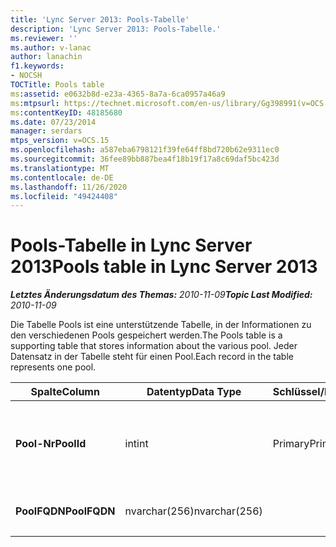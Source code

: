 ```yaml
---
title: 'Lync Server 2013: Pools-Tabelle'
description: 'Lync Server 2013: Pools-Tabelle.'
ms.reviewer: ''
ms.author: v-lanac
author: lanachin
f1.keywords:
- NOCSH
TOCTitle: Pools table
ms:assetid: e0632b8d-e23a-4365-8a7a-6ca0957a46a9
ms:mtpsurl: https://technet.microsoft.com/en-us/library/Gg398991(v=OCS.15)
ms:contentKeyID: 48185680
ms.date: 07/23/2014
manager: serdars
mtps_version: v=OCS.15
ms.openlocfilehash: a587eba6798121f39fe64ff8bd720b62e9311ec0
ms.sourcegitcommit: 36fee89bb887bea4f18b19f17a8c69daf5bc423d
ms.translationtype: MT
ms.contentlocale: de-DE
ms.lasthandoff: 11/26/2020
ms.locfileid: "49424408"
---
```

# <a name="pools-table-in-lync-server-2013"></a><span data-ttu-id="35535-103">Pools-Tabelle in Lync Server 2013</span><span class="sxs-lookup"><span data-stu-id="35535-103">Pools table in Lync Server 2013</span></span>

<div data-xmlns="http://www.w3.org/1999/xhtml">

<div class="topic" data-xmlns="http://www.w3.org/1999/xhtml" data-msxsl="urn:schemas-microsoft-com:xslt" data-cs="https://msdn.microsoft.com/">

<div data-asp="https://msdn2.microsoft.com/asp">



</div>

<div id="mainSection">

<div id="mainBody"><span data-ttu-id="35535-104">

<span> </span></span><span class="sxs-lookup"><span data-stu-id="35535-104">

<span> </span></span></span>

<span data-ttu-id="35535-105">_**Letztes Änderungsdatum des Themas:** 2010-11-09_</span><span class="sxs-lookup"><span data-stu-id="35535-105">_**Topic Last Modified:** 2010-11-09_</span></span>

<span data-ttu-id="35535-106">Die Tabelle Pools ist eine unterstützende Tabelle, in der Informationen zu den verschiedenen Pools gespeichert werden.</span><span class="sxs-lookup"><span data-stu-id="35535-106">The Pools table is a supporting table that stores information about the various pool.</span></span> <span data-ttu-id="35535-107">Jeder Datensatz in der Tabelle steht für einen Pool.</span><span class="sxs-lookup"><span data-stu-id="35535-107">Each record in the table represents one pool.</span></span>


<table>
<colgroup>
<col style="width: 25%" />
<col style="width: 25%" />
<col style="width: 25%" />
<col style="width: 25%" />
</colgroup>
<thead>
<tr class="header">
<th><span data-ttu-id="35535-108">Spalte</span><span class="sxs-lookup"><span data-stu-id="35535-108">Column</span></span></th>
<th><span data-ttu-id="35535-109">Datentyp</span><span class="sxs-lookup"><span data-stu-id="35535-109">Data Type</span></span></th>
<th><span data-ttu-id="35535-110">Schlüssel/Index</span><span class="sxs-lookup"><span data-stu-id="35535-110">Key/Index</span></span></th>
<th><span data-ttu-id="35535-111">Details</span><span class="sxs-lookup"><span data-stu-id="35535-111">Details</span></span></th>
</tr>
</thead>
<tbody>
<tr class="odd">
<td><p><span data-ttu-id="35535-112"><strong>Pool-Nr</strong></span><span class="sxs-lookup"><span data-stu-id="35535-112"><strong>PoolId</strong></span></span></p></td>
<td><p><span data-ttu-id="35535-113">int</span><span class="sxs-lookup"><span data-stu-id="35535-113">int</span></span></p></td>
<td><p><span data-ttu-id="35535-114">Primary</span><span class="sxs-lookup"><span data-stu-id="35535-114">Primary</span></span></p></td>
<td><p><span data-ttu-id="35535-115">Eindeutige Nummer, die diesen Pool kennzeichnet.</span><span class="sxs-lookup"><span data-stu-id="35535-115">Unique number identifying this pool.</span></span></p></td>
</tr>
<tr class="even">
<td><p><span data-ttu-id="35535-116"><strong>PoolFQDN</strong></span><span class="sxs-lookup"><span data-stu-id="35535-116"><strong>PoolFQDN</strong></span></span></p></td>
<td><p><span data-ttu-id="35535-117">nvarchar(256)</span><span class="sxs-lookup"><span data-stu-id="35535-117">nvarchar(256)</span></span></p></td>
<td><p> </p></td>
<td><p><span data-ttu-id="35535-118">Pool-FQDN</span><span class="sxs-lookup"><span data-stu-id="35535-118">Pool FQDN.</span></span></p></td>
</tr>
</tbody>
</table><span data-ttu-id="35535-119">


</div>

<span> </span>

</div>

</div>

</span><span class="sxs-lookup"><span data-stu-id="35535-119">


</div>

<span> </span>

</div>

</div>

</span></span></div>

